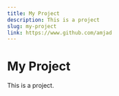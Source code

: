 ```yaml
---
title: My Project
description: This is a project
slug: my-project
link: https://www.github.com/amjad
---
```


# My Project

This is a project.
